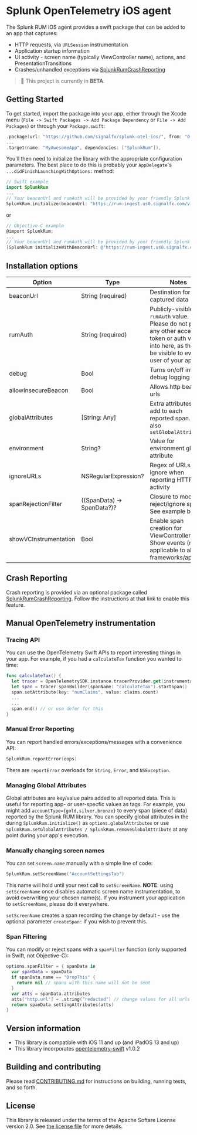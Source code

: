 # Splunk OpenTelemetry iOS agent

The Splunk RUM iOS agent provides a swift package
that can be added to an app that captures:

- HTTP requests, via `URLSession` instrumentation
- Application startup information
- UI activity - screen name (typically ViewController name), actions, and PresentationTransitions
- Crashes/unhandled exceptions via [SplunkRumCrashReporting](https://github.com/signalfx/splunk-otel-ios-crashreporting)

> :construction: This project is currently in **BETA**.

## Getting Started

To get started, import the package into your app, either through the Xcode menu
(`File -> Swift Packages -> Add Package Dependency` or `File -> Add Packages`) or through your `Package.swift`:

```swift
.package(url: "https://github.com/signalfx/splunk-otel-ios/", from: "0.1");
...
.target(name: "MyAwesomeApp", dependencies: ["SplunkRum"]),
```

You'll then need to initialize the library with the appropriate configuration parameters.  The best place to do
this is probably your `AppDelegate`'s `...didFinishLaunchingWithOptions:` method:

```swift
// Swift example
import SplunkRum
...
// Your beaconUrl and rumAuth will be provided by your friendly Splunk representative
SplunkRum.initialize(beaconUrl: "https://rum-ingest.us0.signalfx.com/v1/rum", rumAuth: "ABCD...")
```

or

```objectivec
// Objective-C example
@import SplunkRum;
...
// Your beaconUrl and rumAuth will be provided by your friendly Splunk representative
[SplunkRum initializeWithBeaconUrl: @"https://rum-ingest.us0.signalfx.com/v1/rum" rumAuth: @"ABCD..." options: nil];
```

## Installation options

| Option | Type | Notes | Default |
|--------|------|-------|---------|
| beaconUrl | String (required) | Destination for captured data | (No default)
| rumAuth | String (required) | Publicly-visible `rumAuth` value.  Please do not paste any other access token or auth value into here, as this will be visible to every user of your app | (No default) |
| debug | Bool | Turns on/off internal debug logging | false |
| allowInsecureBeacon | Bool | Allows http beacon urls | false |
| globalAttributes | [String: Any] | Extra attributes to add to each reported span.  See also `setGlobalAttributes` | [:] |
| environment | String? | Value for environment global attribute | `nil` |
| ignoreURLs | NSRegularExpression? | Regex of URLs to ignore when reporting HTTP activity | `nil` |
| spanRejectionFilter | ((SpanData) -> SpanData?)? | Closure to modify or reject/ignore spans.  See example below.  | `nil` |
| showVCInstrumentation | Bool | Enable span creation for ViewController Show events (not applicable to all UI frameworks/apps) | true |

## Crash Reporting

Crash reporting is provided via an optional package called
[SplunkRumCrashReporting](https://github.com/signalfx/splunk-otel-ios-crashreporting).  Follow
the instructions at that link to enable this feature.

## Manual OpenTelemetry instrumentation

### Tracing API

You can use the OpenTelemetry Swift APIs to report interesting things in your app.  For example, if you had a `calculateTax`
function you wanted to time:

```swift
func calculateTax() {
  let tracer = OpenTelemetrySDK.instance.tracerProvider.get(instrumentationName: "MyApp")
  let span = tracer.spanBuilder(spanName: "calculateTax").startSpan()
  span.setAttribute(key: "numClaims", value: claims.count)
  ...
  ...
  span.end() // or use defer for this
}
```

### Manual Error Reporting

You can report handled errors/exceptions/messages with a convenience API:

```swift
SplunkRum.reportError(oops)
```

There are `reportError` overloads for `String`, `Error`, and `NSException`.

### Managing Global Attributes

Global attributes are key/value pairs added to all reported data.  This is useful for reporting app- or user-specfic
values as tags.  For example, you might add `accountType={gold,silver,bronze}` to every span (piece of data) reported
by the Splunk RUM library.  You can specify global attributes in the during `SplunkRum.initialize()` as `options.globalAttributes` or use
`SplunkRum.setGlobalAttributes / SplunkRum.removeGlobalAttribute` at any point during your app's execution.

### Manually changing screen names

You can set `screen.name` manually with a simple line of code:

```swift
SplunkRum.setScreenName("AccountSettingsTab")
```

This name will hold until your next call to `setScreenName`.  **NOTE**: using `setScreenName` once
disables automatic screen name instrumentation, to avoid overwriting your chosen name(s).  If you
instrument your application to `setScreenName`, please do it everywhere.

`setScreenName` creates a span recording the change by default - use the optional parameter `createSpan:`
if you wish to prevent this.

### Span Filtering

You can modify or reject spans with a `spanFilter` function (only supported in Swift, not Objective-C):

```swift
options.spanFilter = { spanData in
  var spanData = spanData
  if spanData.name == "DropThis" {
    return nil // spans with this name will not be sent
  }
  var atts = spanData.attributes
  atts["http.url"] = .string("redacted") // change values for all urls
  return spanData.settingAttributes(atts)
}
```

## Version information

- This library is compatible with iOS 11 and up (and iPadOS 13 and up)
- This library incorporates [opentelemetry-swift](https://github.com/open-telemetry/opentelemetry-swift) v1.0.2

## Building and contributing

Please read [CONTRIBUTING.md](./CONTRIBUTING.md) for instructions on building, running tests, and so forth.

## License

This library is released under the terms of the Apache Softare License version 2.0.
See [the license file](./LICENSE) for more details.

